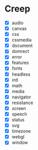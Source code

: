 # Creep

- [x] audio
- [x] canvas
- [x] css
- [x] cssmedia
- [x] document
- [x] domrect
- [x] error
- [x] features
- [x] fonts
- [x] headless
- [x] intl
- [x] math
- [x] media
- [x] navigator
- [x] resistance
- [x] screen
- [x] speech
- [x] status
- [x] svg
- [x] timezone
- [x] webgl
- [x] window
